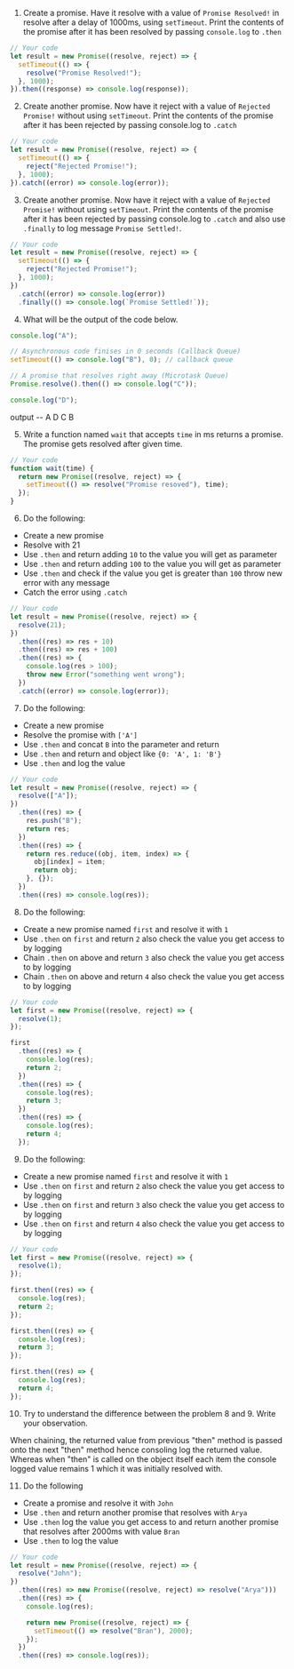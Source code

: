 1. Create a promise. Have it resolve with a value of `Promise Resolved!` in resolve after a delay of 1000ms, using `setTimeout`. Print the contents of the promise after it has been resolved by passing `console.log` to `.then`

```js
// Your code
let result = new Promise((resolve, reject) => {
  setTimeout(() => {
    resolve("Promise Resolved!");
  }, 1000);
}).then((response) => console.log(response));
```

2. Create another promise. Now have it reject with a value of `Rejected Promise!` without using `setTimeout`. Print the contents of the promise after it has been rejected by passing console.log to `.catch`

```js
// Your code
let result = new Promise((resolve, reject) => {
  setTimeout(() => {
    reject("Rejected Promise!");
  }, 1000);
}).catch((error) => console.log(error));
```

3. Create another promise. Now have it reject with a value of `Rejected Promise!` without using `setTimeout`. Print the contents of the promise after it has been rejected by passing console.log to `.catch` and also use `.finally` to log message `Promise Settled!`.

```js
// Your code
let result = new Promise((resolve, reject) => {
  setTimeout(() => {
    reject("Rejected Promise!");
  }, 1000);
})
  .catch((error) => console.log(error))
  .finally(() => console.log(`Promise Settled!`));
```

4. What will be the output of the code below.

```js
console.log("A");

// Asynchronous code finises in 0 seconds (Callback Queue)
setTimeout(() => console.log("B"), 0); // callback queue

// A promise that resolves right away (Microtask Queue)
Promise.resolve().then(() => console.log("C"));

console.log("D");
```

output --
A
D
C
B

5. Write a function named `wait` that accepts `time` in ms returns a promise. The promise gets resolved after given time.

```js
// Your code
function wait(time) {
  return new Promise((resolve, reject) => {
    setTimeout(() => resolve("Promise resoved"), time);
  });
}
```

6. Do the following:

- Create a new promise
- Resolve with 21
- Use `.then` and return adding `10` to the value you will get as parameter
- Use `.then` and return adding `100` to the value you will get as parameter
- Use `.then` and check if the value you get is greater than `100` throw new error with any message
- Catch the error using `.catch`

```js
// Your code
let result = new Promise((resolve, reject) => {
  resolve(21);
})
  .then((res) => res + 10)
  .then((res) => res + 100)
  .then((res) => {
    console.log(res > 100);
    throw new Error("something went wrong");
  })
  .catch((error) => console.log(error));
```

7. Do the following:

- Create a new promise
- Resolve the promise with `['A']`
- Use `.then` and concat `B` into the parameter and return
- Use `.then` and return and object like `{0: 'A', 1: 'B'}`
- Use `.then` and log the value

```js
// Your code
let result = new Promise((resolve, reject) => {
  resolve(["A"]);
})
  .then((res) => {
    res.push("B");
    return res;
  })
  .then((res) => {
    return res.reduce((obj, item, index) => {
      obj[index] = item;
      return obj;
    }, {});
  })
  .then((res) => console.log(res));
```

8. Do the following:

- Create a new promise named `first` and resolve it with `1`
- Use `.then` on `first` and return `2` also check the value you get access to by logging
- Chain `.then` on above and return `3` also check the value you get access to by logging
- Chain `.then` on above and return `4` also check the value you get access to by logging

```js
// Your code
let first = new Promise((resolve, reject) => {
  resolve(1);
});

first
  .then((res) => {
    console.log(res);
    return 2;
  })
  .then((res) => {
    console.log(res);
    return 3;
  })
  .then((res) => {
    console.log(res);
    return 4;
  });
```

9. Do the following:

- Create a new promise named `first` and resolve it with `1`
- Use `.then` on `first` and return `2` also check the value you get access to by logging
- Use `.then` on `first` and return `3` also check the value you get access to by logging
- Use `.then` on `first` and return `4` also check the value you get access to by logging

```js
// Your code
let first = new Promise((resolve, reject) => {
  resolve(1);
});

first.then((res) => {
  console.log(res);
  return 2;
});

first.then((res) => {
  console.log(res);
  return 3;
});

first.then((res) => {
  console.log(res);
  return 4;
});
```

10. Try to understand the difference between the problem 8 and 9. Write your observation.

When chaining, the returned value from previous "then" method is passed onto the next "then" method hence consoling log the returned value. Whereas when "then" is called on the object itself each item the console logged value remains 1 which it was initially resolved with.

11. Do the following

- Create a promise and resolve it with `John`
- Use `.then` and return another promise that resolves with `Arya`
- Use `.then` log the value you get access to and return another promise that resolves after 2000ms with value `Bran`
- Use `.then` to log the value

```js
// Your code
let result = new Promise((resolve, reject) => {
  resolve("John");
})
  .then((res) => new Promise((resolve, reject) => resolve("Arya")))
  .then((res) => {
    console.log(res);

    return new Promise((resolve, reject) => {
      setTimeout(() => resolve("Bran"), 2000);
    });
  })
  .then((res) => console.log(res));
```
